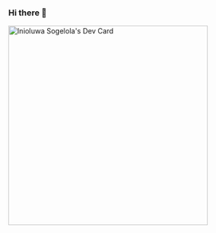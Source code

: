### Hi there 👋
<a href="https://app.daily.dev/Inioluwa"><img src="https://api.daily.dev/devcards/a9e4dd3c79aa4c96a5ba81e7b76b872e.png?r=xo9" width="400" alt="Inioluwa Sogelola's Dev Card"/></a>
<!--
**nerdi-caveman/nerdi-caveman** is a ✨ _special_ ✨ repository because its `README.md` (this file) appears on your GitHub profile.

Here are some ideas to get you started:

- 🔭 I’m currently working on ...
- 🌱 I’m currently learning ...
- 👯 I’m looking to collaborate on ...
- 🤔 I’m looking for help with ...
- 💬 Ask me about ...
- 📫 How to reach me: ...
- 😄 Pronouns: ...
- ⚡ Fun fact: ...
-->
